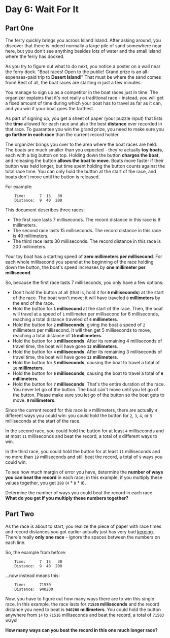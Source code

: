 # Day 6: Wait For It

## Part One

The ferry quickly brings you across Island Island. After asking around,
you discover that there is indeed normally a large pile of sand
somewhere near here, but you don't see anything besides lots of water
and the small island where the ferry has docked.

As you try to figure out what to do next, you notice a poster on a wall
near the ferry dock. "Boat races! Open to the public! Grand prize is an
all-expenses-paid trip to **Desert Island**!" That must be where the sand
comes from! Best of all, the boat races are starting in just a few
minutes.

You manage to sign up as a competitor in the boat races just in time.
The organizer explains that it's not really a traditional race -
instead, you will get a fixed amount of time during which your boat has
to travel as far as it can, and you win if your boat goes the farthest.

As part of signing up, you get a sheet of paper (your puzzle input) that
lists the **time** allowed for each race and also the best **distance** ever
recorded in that race. To guarantee you win the grand prize, you need to
make sure you **go farther in each race** than the current record holder.

The organizer brings you over to the area where the boat races are held.
The boats are much smaller than you expected - they're actually **toy
boats**, each with a big button on top. Holding down the button **charges
the boat**, and releasing the button **allows the boat to move**. Boats
move faster if their button was held longer, but time spent holding the
button counts against the total race time. You can only hold the button
at the start of the race, and boats don't move until the button is
released.

For example:

```
    Time:      7  15   30
    Distance:  9  40  200
```

This document describes three races:

- The first race lasts 7 milliseconds. The record distance in this
  race is 9 millimeters.
- The second race lasts 15 milliseconds. The record distance in this
  race is 40 millimeters.
- The third race lasts 30 milliseconds. The record distance in this
  race is 200 millimeters.

Your toy boat has a starting speed of **zero millimeters per
millisecond**. For each whole millisecond you spend at the beginning of
the race holding down the button, the boat's speed increases by **one
millimeter per millisecond**.

So, because the first race lasts 7 milliseconds, you only have a few
options:

- Don't hold the button at all (that is, hold it for **`0`
  milliseconds**) at the start of the race. The boat won't move; it
  will have traveled **`0` millimeters** by the end of the race.
- Hold the button for **`1` millisecond** at the start of the race.
  Then, the boat will travel at a speed of `1` millimeter per
  millisecond for 6 milliseconds, reaching a total distance traveled
  of **`6` millimeters**.
- Hold the button for **`2` milliseconds**, giving the boat a speed of
  `2` millimeters per millisecond. It will then get 5 milliseconds to
  move, reaching a total distance of **`10` millimeters**.
- Hold the button for **`3` milliseconds**. After its remaining 4
  milliseconds of travel time, the boat will have gone **`12`
  millimeters**.
- Hold the button for **`4` milliseconds**. After its remaining 3
  milliseconds of travel time, the boat will have gone **`12`
  millimeters**.
- Hold the button for **`5` milliseconds**, causing the boat to travel a
  total of **`10` millimeters**.
- Hold the button for **`6` milliseconds**, causing the boat to travel a
  total of **`6` millimeters**.
- Hold the button for **`7` milliseconds**. That's the entire duration
  of the race. You never let go of the button. The boat can't move
  until you let go of the button. Please make sure you let go of the
  button so the boat gets to move. **`0` millimeters**.

Since the current record for this race is `9` millimeters, there are
actually `4` different ways you could win: you could hold the button for
`2`, `3`, `4`, or `5` milliseconds at the start of the race.

In the second race, you could hold the button for at least `4`
milliseconds and at most `11` milliseconds and beat the record, a total
of `8` different ways to win.

In the third race, you could hold the button for at least `11`
milliseconds and no more than `19` milliseconds and still beat the
record, a total of `9` ways you could win.

To see how much margin of error you have, determine the **number of ways
you can beat the record** in each race; in this example, if you multiply
these values together, you get `288` (`4` \* `8` \* `9`).

Determine the number of ways you could beat the record in each race.
**What do you get if you multiply these numbers together?**

## Part Two

As the race is about to start, you realize the piece of paper with race
times and record distances you got earlier actually just has very bad
[kerning](https://en.wikipedia.org/wiki/Kerning). There's really **only
one race** - ignore the spaces between the numbers on each line.

So, the example from before:

```
    Time:      7  15   30
    Distance:  9  40  200
```

...now instead means this:

```
    Time:      71530
    Distance:  940200
```

Now, you have to figure out how many ways there are to win this single
race. In this example, the race lasts for **`71530` milliseconds** and the
record distance you need to beat is **`940200` millimeters**. You could
hold the button anywhere from `14` to `71516` milliseconds and beat the
record, a total of `71503` ways!

**How many ways can you beat the record in this one much longer race?**
